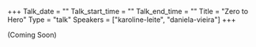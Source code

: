 +++
Talk_date = ""
Talk_start_time = ""
Talk_end_time = ""
Title = "Zero to Hero"
Type = "talk"
Speakers = ["karoline-leite", "daniela-vieira"]
+++

(Coming Soon)
